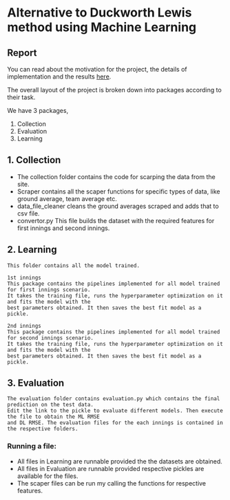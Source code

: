 # Alternative to Duckworth Lewis method using Machine Learning

## Report
You can read about the motivation for the project, the details of implementation and the results [here](docs/ML.pdf). 

The overall layout of the project is broken down into packages according to their task.

We have 3 packages,
1. Collection
2. Evaluation
3. Learning


## 1. Collection
* The collection folder contains the code for scarping the data from the site.
* Scraper contains all the scaper functions for specific types of data, like ground average, team average
    etc.
* data_file_cleaner cleans the ground averages scraped and adds that to csv file.
* convertor.py This file builds the dataset with the required features for first innings and second innings.

## 2. Learning
    This folder contains all the model trained.

    1st innings
    This package contains the pipelines implemented for all model trained for first innings scenario.
    It takes the training file, runs the hyperparameter optimization on it and fits the model with the
    best parameters obtained. It then saves the best fit model as a pickle.

    2nd innings
    This package contains the pipelines implemented for all model trained for second innings scenario.
    It takes the training file, runs the hyperparameter optimization on it and fits the model with the
    best parameters obtained. It then saves the best fit model as a pickle.

## 3. Evaluation
    The evaluation folder contains evaluation.py which contains the final prediction on the test data. 
    Edit the link to the pickle to evaluate different models. Then execute the file to obtain the ML RMSE 
    and DL RMSE. The evaluation files for the each innings is contained in the respective folders.

### Running a file:
* All files in Learning are runnable provided the the datasets are obtained.
* All files in Evaluation are runnable provided respective pickles are available for the files.
* The scaper files can be run my calling the functions for respective features.
